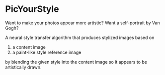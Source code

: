 # PicYourStyle

Want to make your photos appear more artistic? Want a self-portrait by Van Gogh?

A neural style transfer algorithm that produces stylized images based on 
1. a content image
2. a paint-like style reference image

by blending the given style into the content image so it appears to be artistically drawn.
